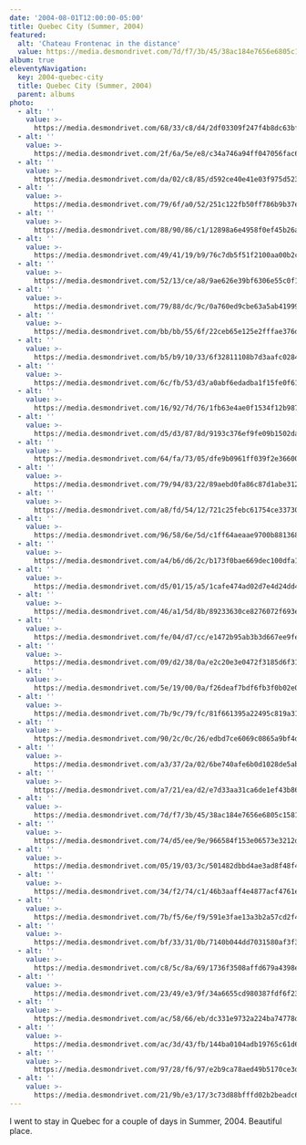 ```yaml
---
date: '2004-08-01T12:00:00-05:00'
title: Quebec City (Summer, 2004)
featured: 
  alt: 'Chateau Frontenac in the distance'
  value: https://media.desmondrivet.com/7d/f7/3b/45/38ac184e7656e6805c1581d72dd3c06ff87b252e86a1797347f956e3.jpg
album: true
eleventyNavigation:
  key: 2004-quebec-city
  title: Quebec City (Summer, 2004)
  parent: albums
photo:
  - alt: ''
    value: >-
      https://media.desmondrivet.com/68/33/c8/d4/2df03309f247f4b8dc63bfccbbb39d7bbaf56e3607723b6ee2c5654c.jpg
  - alt: ''
    value: >-
      https://media.desmondrivet.com/2f/6a/5e/e8/c34a746a94ff047056fac694b0a68dfdfd17b4951c3c82c0ed2f12f5.jpg
  - alt: ''
    value: >-
      https://media.desmondrivet.com/da/02/c8/85/d592ce40e41e03f975d5230db5822194851df72c6556411734702012.jpg
  - alt: ''
    value: >-
      https://media.desmondrivet.com/79/6f/a0/52/251c122fb50ff786b9b37ec735de009738099b05d73acef7f4d88077.jpg
  - alt: ''
    value: >-
      https://media.desmondrivet.com/88/90/86/c1/12898a6e4958f0ef45b26a5560e5baa6f4e09a31ccc0e1e8bc98c01c.jpg
  - alt: ''
    value: >-
      https://media.desmondrivet.com/49/41/19/b9/76c7db5f51f2100aa00b2c0b8794bd7dea65202260a1616686915df3.jpg
  - alt: ''
    value: >-
      https://media.desmondrivet.com/52/13/ce/a8/9ae626e39bf6306e55c0f1b379cfede4d5ba02974a2631bb1e232ca6.jpg
  - alt: ''
    value: >-
      https://media.desmondrivet.com/79/88/dc/9c/0a760ed9cbe63a5ab41999e4e1b893a45e4843680433221917825c0e.jpg
  - alt: ''
    value: >-
      https://media.desmondrivet.com/bb/bb/55/6f/22ceb65e125e2fffae376d17c97dc8ea8744471f1ed4e7abf8e2f75e.jpg
  - alt: ''
    value: >-
      https://media.desmondrivet.com/b5/b9/10/33/6f32811108b7d3aafc0284c269fa71b7d691955520f675da2e92e1a0.jpg
  - alt: ''
    value: >-
      https://media.desmondrivet.com/6c/fb/53/d3/a0abf6edadba1f15fe0f611eaa3916a52aee58e835ba9fabc473ab7d.jpg
  - alt: ''
    value: >-
      https://media.desmondrivet.com/16/92/7d/76/1fb63e4ae0f1534f12b9875297c93f82b426282471adeebc920baf0a.jpg
  - alt: ''
    value: >-
      https://media.desmondrivet.com/d5/d3/87/8d/9193c376ef9fe09b1502daa710f4deda4247d00e3d36f4e6d775f9c8.jpg
  - alt: ''
    value: >-
      https://media.desmondrivet.com/64/fa/73/05/dfe9b0961ff039f2e36600da30d841a94aa7f11f987d470fa296cefb.jpg
  - alt: ''
    value: >-
      https://media.desmondrivet.com/79/94/83/22/89aebd0fa86c87d1abe312018fb5f52dd1f877d33ba6cd69cbb6fa2f.jpg
  - alt: ''
    value: >-
      https://media.desmondrivet.com/a8/fd/54/12/721c25febc61754ce33730de2b6c3011a95823a1ce8e1d6482697787.jpg
  - alt: ''
    value: >-
      https://media.desmondrivet.com/96/58/6e/5d/c1ff64aeaae9700b88136821dc862a970cc23cc59f6c2d55e31f9a8f.jpg
  - alt: ''
    value: >-
      https://media.desmondrivet.com/a4/b6/d6/2c/b173f0bae669dec100dfa164b22fc53c2abcaf2736a35baaf7ffe85d.jpg
  - alt: ''
    value: >-
      https://media.desmondrivet.com/d5/01/15/a5/1cafe474ad02d7e4d24dd415241ac7122e03ff4b055d43a671983b66.jpg
  - alt: ''
    value: >-
      https://media.desmondrivet.com/46/a1/5d/8b/89233630ce8276072f693e68387790698bff59f1474af135d6813960.jpg
  - alt: ''
    value: >-
      https://media.desmondrivet.com/fe/04/d7/cc/e1472b95ab3b3d667ee9fe90f074f524731fba357d889ea5722efe98.jpg
  - alt: ''
    value: >-
      https://media.desmondrivet.com/09/d2/38/0a/e2c20e3e0472f3185d6f3161d97fdb5a34fcbaa3114e7e0e83de0992.jpg
  - alt: ''
    value: >-
      https://media.desmondrivet.com/5e/19/00/0a/f26deaf7bdf6fb3f0b02e0b4f3df86a53eb54329941579e200c3719b.jpg
  - alt: ''
    value: >-
      https://media.desmondrivet.com/7b/9c/79/fc/81f661395a22495c819a31b0de68da9c087f119fe966b788735e3ff0.jpg
  - alt: ''
    value: >-
      https://media.desmondrivet.com/90/2c/0c/26/edbd7ce6069c0865a9bf4d38942e8cd9595a28430852a7b4fd2d2cce.jpg
  - alt: ''
    value: >-
      https://media.desmondrivet.com/a3/37/2a/02/6be740afe6b0d1028de5ab6f6caea956f8c1014c101d5cfe946a33d5.jpg
  - alt: ''
    value: >-
      https://media.desmondrivet.com/a7/21/ea/d2/e7d33aa31ca6de1ef43b8637efefebea7eb144e875a28eaeb14e6726.jpg
  - alt: ''
    value: >-
      https://media.desmondrivet.com/7d/f7/3b/45/38ac184e7656e6805c1581d72dd3c06ff87b252e86a1797347f956e3.jpg
  - alt: ''
    value: >-
      https://media.desmondrivet.com/74/d5/ee/9e/966584f153e06573e3212da1b265c443a51b1ba516e51ea75e9ab1f6.jpg
  - alt: ''
    value: >-
      https://media.desmondrivet.com/05/19/03/3c/501482dbbd4ae3ad8f48f45eacb3b0b5bee632b0126fe11caf7805cd.jpg
  - alt: ''
    value: >-
      https://media.desmondrivet.com/34/f2/74/c1/46b3aaff4e4877acf4761e368d3de5ee5650fa60c40c35bc8e34e47b.jpg
  - alt: ''
    value: >-
      https://media.desmondrivet.com/7b/f5/6e/f9/591e3fae13a3b2a57cd2f48a6d5fd89d9322bc16788b120faa5429f6.jpg
  - alt: ''
    value: >-
      https://media.desmondrivet.com/bf/33/31/0b/7140b044dd7031580af3f31135ca0d6935ee68991343405c5ca148aa.jpg
  - alt: ''
    value: >-
      https://media.desmondrivet.com/c8/5c/8a/69/1736f3508affd679a4398ebc5e9dca8e609ec588a4546eba5ae13eb1.jpg
  - alt: ''
    value: >-
      https://media.desmondrivet.com/23/49/e3/9f/34a6655cd980387fdf6f23099be35e0e67108a70a8a4dcc5392320ce.jpg
  - alt: ''
    value: >-
      https://media.desmondrivet.com/ac/58/66/eb/dc331e9732a224ba74778d43e81106323dc86588a016dcf6c5896e23.jpg
  - alt: ''
    value: >-
      https://media.desmondrivet.com/ac/3d/43/fb/144ba0104adb19765c61d69e7bcdf0a2f070428f45b59b539d989dd1.jpg
  - alt: ''
    value: >-
      https://media.desmondrivet.com/97/28/f6/97/e2b9ca78aed49b5170ce3d85e26b1ffbc99e8fff524943508f7611ed.jpg
  - alt: ''
    value: >-
      https://media.desmondrivet.com/21/9b/e3/17/3c73d88bfffd02b2beadc60c457d3d3f75a6e0385cfdadfc92143932.jpg
---
```


I went to stay in Quebec for a couple of days in Summer, 2004.  Beautiful place.
